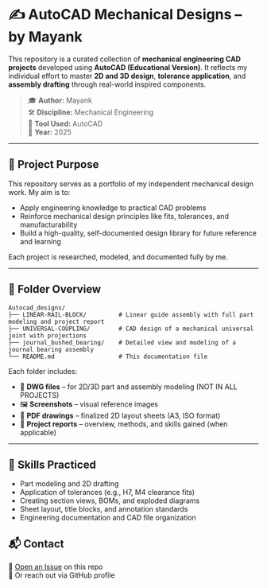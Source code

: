 # ✍️ AutoCAD Mechanical Designs – by Mayank

This repository is a curated collection of **mechanical engineering CAD projects** developed using **AutoCAD (Educational Version)**. It reflects my individual effort to master **2D and 3D design**, **tolerance application**, and **assembly drafting** through real-world inspired components.

> 🎓 **Author:** Mayank  
> 🛠️ **Discipline:** Mechanical Engineering  
> 📘 **Tool Used:** AutoCAD  
> 📅 **Year:** 2025  

---

## 🚀 Project Purpose

This repository serves as a portfolio of my independent mechanical design work. My aim is to:
- Apply engineering knowledge to practical CAD problems  
- Reinforce mechanical design principles like fits, tolerances, and manufacturability  
- Build a high-quality, self-documented design library for future reference and learning

Each project is researched, modeled, and documented fully by me.

---

## 📁 Folder Overview

```
Autocad_designs/
├── LINEAR-RAIL-BLOCK/         # Linear guide assembly with full part modeling and project report
├── UNIVERSAL-COUPLING/        # CAD design of a mechanical universal joint with projections
├── journal_bushed_bearing/    # Detailed view and modeling of a journal bearing assembly
└── README.md                  # This documentation file
```

Each folder includes:
- 📐 **DWG files** – for 2D/3D part and assembly modeling (NOT IN ALL PROJECTS)
- 🖼️ **Screenshots** – visual reference images  
- 📄 **PDF drawings** – finalized 2D layout sheets (A3, ISO format)  
- 🧾 **Project reports** – overview, methods, and skills gained (when applicable)

---

## 🧠 Skills Practiced

- Part modeling and 2D drafting  
- Application of tolerances (e.g., H7, M4 clearance fits)  
- Creating section views, BOMs, and exploded diagrams  
- Sheet layout, title blocks, and annotation standards  
- Engineering documentation and CAD file organization


## 📬 Contact

💬 [Open an Issue](https://github.com/vashmayank/Autocad_designs/issues) on this repo  
📧 Or reach out via GitHub profile

